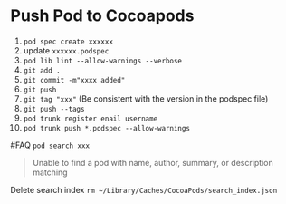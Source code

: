# Push Pod to Cocoapods

1. `pod spec create xxxxxx`
2. update `xxxxxx.podspec`
3. `pod lib lint --allow-warnings --verbose` 
4. `git add .`
5. `git commit -m"xxxx added"`
6. `git push`
7. `git tag "xxx"` (Be consistent with the version in the podspec file)
8. `git push --tags`
9. `pod trunk register enail username`
10. `pod trunk push *.podspec --allow-warnings`

#FAQ
`pod search xxx`  
> Unable to find a pod with name, author, summary, or description matching  

Delete search index `rm ~/Library/Caches/CocoaPods/search_index.json ` 
